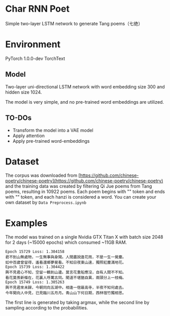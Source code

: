 # Char RNN Poet
Simple two-layer LSTM network to generate Tang poems（七绝）

# Environment

PyTorch 1.0.0-dev
TorchText

## Model

Two-layer uni-directional LSTM network with word embedding size 300 and hidden size 1024.

The model is very simple, and no pre-trained word embeddings are utilized. 

## TO-DOs

- Transform the model into a VAE model
- Apply attention
- Apply pre-trained word-embeddings

# Dataset

The corpus was downloaded from [https://github.com/chinese-poetry/chinese-poetry](https://github.com/chinese-poetry/chinese-poetry) and the training data was created by filtering Qi Jue poems from Tang poems, resulting in 10922 poems. Each poem begins with "<SOP>" token and ends with "<EOP>" token, and each hanzi is considered a word. You can create your own dataset by `Data Preprocess.ipynb`

# Examples

The model was trained on a single Nvidia GTX Titan X with batch size 2048 for 2 days (~15000 epochs) which consumed ~11GB RAM.

```
Epoch 15729 Loss: 1.304158
君不到山無處物，一生無事與身閑。人間盡說逢花雨，不是一生一覺塵。
如中百歲曾留得，遙看還鄉夢覺看。不知日夜東山遠，獨照紅塵滿地花。
Epoch 15739 Loss: 1.304422
興不見君心不知，空留一鶴到山邊。莫言花重船應沒，自有人間不不知。
看花莫羨新條在，花裏人呼萬古同。聞道不堪猶自異，兩頭分上一枝梅。
Epoch 15749 Loss: 1.305263
興不見君來未歸，今朝同向五湖中。相逢一宿最高寺，半夜不知何處去。
今年閑向人中見，已見臨川五月月。青山山下何日期，西林宿竹獨相思。
```

The first line is generated by taking argmax, while the second line by sampling according to the probabilities.
